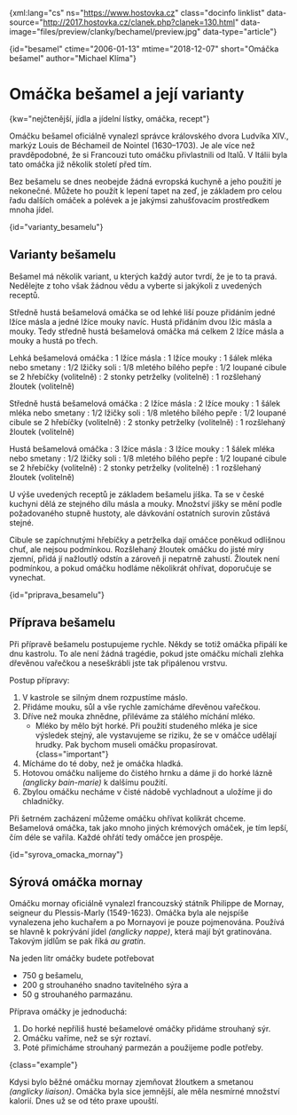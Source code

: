 
{xml:lang="cs" ns="https://www.hostovka.cz" class="docinfo linklist" data-source="http://2017.hostovka.cz/clanek.php?clanek=130.html" data-image="files/preview/clanky/bechamel/preview.jpg" data-type="article"}

{id="besamel" ctime="2006-01-13" mtime="2018-12-07" short="Omáčka bešamel" author="Michael Klíma"}

# Omáčka bešamel a její varianty

<!-- generated attribute kw by user_udpatekw.sh on 2019-04-16, do not edit -->

{kw="nejčtenější, jídla a jídelní lístky, omáčka, recept"}

Omáčku bešamel oficiálně vynalezl správce královského dvora Ludvíka XIV., markýz Louis de Béchameil de Nointel (1630–1703). Je ale více než pravděpodobné, že si Francouzi tuto omáčku přivlastnili od Italů. V Itálii byla tato omáčka již několik století před tím.

Bez bešamelu se dnes neobejde žádná evropská kuchyně a jeho použití je nekonečné. Můžete ho použít k lepení tapet na zeď, je základem pro celou řadu dalších omáček a polévek a je jakýmsi zahušťovacím prostředkem mnoha jídel.

{id="varianty_besamelu"}

## Varianty bešamelu

Bešamel má několik variant, u kterých každý autor tvrdí, že je to ta pravá. Nedělejte z toho však žádnou vědu a vyberte si jakýkoli z uvedených receptů.

Středně hustá bešamelová omáčka se od lehké liší pouze přidáním jedné lžíce másla a jedné lžíce mouky navíc. Hustá přidáním dvou lžic másla a mouky. Tedy středně hustá bešamelová omáčka má celkem 2 lžíce másla a mouky a hustá po třech.

Lehká bešamelová omáčka
:   1 lžíce másla
:   1 lžíce mouky
:   1 šálek mléka nebo smetany
:   1/2 lžičky soli
:   1/8 mletého bílého pepře
:   1/2 loupané cibule se 2 hřebíčky (volitelně)
:   2 stonky petrželky (volitelně)
:   1 rozšlehaný žloutek (volitelně)

Středně hustá bešamelová omáčka
:   2 lžíce másla
:   2 lžíce mouky
:   1 šálek mléka nebo smetany
:   1/2 lžičky soli
:   1/8 mletého bílého pepře
:   1/2 loupané cibule se 2 hřebíčky (volitelně)
:   2 stonky petrželky (volitelně)
:   1 rozšlehaný žloutek (volitelně)

Hustá bešamelová omáčka
:   3 lžíce másla
:   3 lžíce mouky
:   1 šálek mléka nebo smetany
:   1/2 lžičky soli
:   1/8 mletého bílého pepře
:   1/2 loupané cibule se 2 hřebíčky (volitelně)
:   2 stonky petrželky (volitelně)
:   1 rozšlehaný žloutek (volitelně)

U výše uvedených receptů je základem bešamelu jíška. Ta se v české kuchyni dělá ze stejného dílu másla a mouky. Množství jíšky se mění podle požadovaného stupně hustoty, ale dávkování ostatních surovin zůstává stejné.

Cibule se zapíchnutými hřebíčky a petrželka dají omáčce poněkud odlišnou chuť, ale nejsou podmínkou. Rozšlehaný žloutek omáčku do jisté míry zjemní, přidá jí nažloutlý odstín a zároveň ji nepatrně zahustí. Žloutek není podmínkou, a pokud omáčku hodláme několikrát ohřívat, doporučuje se vynechat.

{id="priprava_besamelu"}

## Příprava bešamelu

Při přípravě bešamelu postupujeme rychle. Někdy se totiž omáčka připálí ke dnu kastrolu. To ale není žádná tragédie, pokud jste omáčku míchali zlehka dřevěnou vařečkou a neseškrábli jste tak připálenou vrstvu.

Postup přípravy:

  1. V kastrole se silným dnem rozpustíme máslo.
  2. Přidáme mouku, sůl a vše rychle zamícháme dřevěnou vařečkou.
  3. Dříve než mouka zhnědne, přiléváme za stálého míchání mléko. 
      * Mléko by mělo být horké. Při použití studeného mléka je sice výsledek stejný, ale vystavujeme se riziku, že se v omáčce udělají hrudky. Pak bychom museli omáčku propasírovat. {class="important"}
  4. Mícháme do té doby, než je omáčka hladká.
  5. Hotovou omáčku nalijeme do čistého hrnku a dáme ji do horké lázně _(anglicky bain-marie)_ k dalšímu použití.
  6. Zbylou omáčku necháme v čisté nádobě vychladnout a uložíme ji do chladničky.

Při šetrném zacházení můžeme omáčku ohřívat kolikrát chceme. Bešamelová omáčka, tak jako mnoho jiných krémových omáček, je tím lepší, čím déle se vařila. Každé ohřátí tedy omáčce jen prospěje.

{id="syrova\_omacka\_mornay"}

## Sýrová omáčka mornay

Omáčku mornay oficiálně vynalezl francouzský státník Philippe de Mornay, seigneur du Plessis-Marly (1549-1623). Omáčka byla ale nejspíše vynalezena jeho kuchařem a po Mornayovi je pouze pojmenována. Používá se hlavně k pokrývání jídel _(anglicky nappe)_, která mají být gratinována. Takovým jídlům se pak říká _au gratin_.

Na jeden litr omáčky budete potřebovat

  * 750 g bešamelu,
  * 200 g strouhaného snadno tavitelného sýra a
  * 50 g strouhaného parmazánu.

Příprava omáčky je jednoduchá:

  1. Do horké nepříliš husté bešamelové omáčky přidáme strouhaný sýr.
  2. Omáčku vaříme, než se sýr roztaví.
  3. Poté přimícháme strouhaný parmezán a použijeme podle potřeby.

{class="example"}

Kdysi bylo běžné omáčku mornay zjemňovat žloutkem a smetanou _(anglicky liaison)_. Omáčka byla sice jemnější, ale měla nesmírné množství kalorií. Dnes už se od této praxe upouští.

